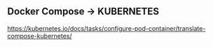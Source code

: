 ## Docker Compose -> KUBERNETES
https://kubernetes.io/docs/tasks/configure-pod-container/translate-compose-kubernetes/


